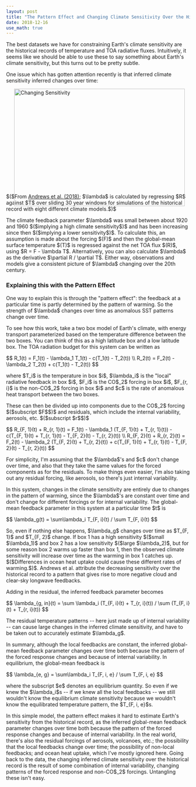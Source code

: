 ```yaml
---
layout: post
title: "The Pattern Effect and Changing Climate Sensitivity Over the Historical Record"
date: 2018-12-16
use_math: true
---
```


<p>The best datasets we have for constraining Earth's climate sensitivity are the historical records of temperature and TOA radiative fluxes. Intuitively, it seems like we should be able to use these to say something about Earth's climate sensitivity, but this turns out to be pretty subtle.</p>

<p>One issue which has gotten attention recently is that inferred climate sensitivity inferred changes over time:</p>

<img src="http://nicklutsko.github.io/notes/images/changing_sensitivity.png" alt="Changing Sensitivity" style="position:absolute; left:250px; width:468px;height:321px;" class="center">
<br /><br /><br /><br /><br /><br /><br /><br /><br /><br /><br /><br /><br /><br /><br /><br />
<p>$($From <a href="https://agupubs.onlinelibrary.wiley.com/doi/abs/10.1029/2018GL078887">Andrews et al. (2018)</a>; $\lambda$ is calculated by regressing $R$ against $T$ over sliding 30 year windows for simulations of the historical record with eight different climate models.$)$</p>

<p>The climate feedback parameter $\lambda$ was small between about 1920 and 1960 $($implying a high climate sensitivity$)$ and has been increasing since then $($implying a lower sensitivity$)$. To calculate this, an assumption is made about the forcing $(F)$ and then the global-mean surface temperature $(T)$ is regressed against the net TOA flux $(R)$, using $R = F - \lambda T$. Alternatively, you can also calculate $\lambda$ as the derivative $\partial R / \partial T$. Either way, observations and models give a consistent picture of $\lambda$ changing over the 20th century.</p>

<h3>Explaining this with the Pattern Effect</h3>

<p>One way to explain this is through the "pattern effect": the feedback at a particular time is partly determined by the pattern of warming. So the strength of $\lambda$ changes over time as anomalous SST patterns change over time.</p> 

<p>To see how this work, take a two box model of Earth's climate, with energy transport parameterized based on the temperature difference between the two boxes. You can think of this as a high latitude box and a low latitude box. The TOA radiation budget for this system can be written as</p>
$$
R_1(t) = F_1(t) - \lambda_1 T_1(t) - c(T_1(t) - T_2(t)) \\
R_2(t) = F_2(t) - \lambda_2 T_2(t) + c(T_1(t) - T_2(t))
$$
<p>where $T_i$ is the temperature in box $i$, $\lambda_i$ is the "local" radiative feedback in box $i$, $F_i$ is the CO$_2$ forcing in box $i$, $F_{r, i}$ is the non-CO$_2$ forcing in box $i$ and $c$ is the rate of anomalous heat transport between the two boxes. 

<p>These can then be divided up into components due to the CO$_2$ forcing $($subscript $F$$)$ and residuals, which include the internal variability, aerosols, etc. $($subscript $r$$)$</p>
$$
R_{F, 1}(t) + R_{r, 1}(t) = F_1(t) - \lambda_1 (T_{F, 1}(t) + T_{r, 1}(t)) - c(T_{F, 1}(t) + T_{r, 1}(t) - T_{F, 2}(t) - T_{r, 2}(t)) \\
R_{F, 2}(t) + R_{r, 2}(t) = F_2(t) - \lambda_2 (T_{F, 2}(t) + T_{r, 2}(t)) + c(T_{F, 1}(t) + T_{r, 1}(t) - T_{F, 2}(t) - T_{r, 2}(t))
$$
<p>For simplicity, I'm assuming that the $\lambda$'s and $c$ don't change over time, and also that they take the same values for the forced components as for the residuals. To make things even easier, I'm also taking out any residual forcing, like aerosols, so there's just internal variability.</p> 

<p>In this system, changes in the climate sensitivity are entirely due to changes in the pattern of warming, since the $\lambda$'s are constant over time and don't change for different forcings or for internal variability. The global-mean feedback parameter in this system at a particular time $t$ is</p> 
$$
\lambda_g(t) = \sum\lambda_i T_{F, i}(t) / \sum T_{F, i}(t)
$$
<p>So, even if nothing else happens, $\lambda_g$ changes over time as $T_{F, 1}$ and $T_{F, 2}$ change. If box 1 has a high sensitivity $($small $\lambda_1)$ and box 2 has a low sensitivity $($large $\lambda_2)$, but for some reason box 2 warms up faster than box 1, then the observed climate sensitivity will increase over time as the warming in box 1 catches up. $($Differences in ocean heat uptake could cause these different rates of warming.$)$. Andrews et al. attribute the decreasing sensitivity over the historical record to a pattern that gives rise to more negative cloud and clear-sky longwave feedbacks.</p>

<p>Adding in the residual, the inferred feedback parameter becomes</p>
$$
\lambda_{g, in}(t) = \sum \lambda_i (T_{F, i}(t) + T_{r, i}(t)) / \sum (T_{F, i}(t) + T_{r, i}(t))
$$
<p>The residual temperature patterns -- here just made up of internal variability -- can cause large changes in the inferred climate sensitivity, and have to be taken out to accurately estimate $\lambda_g$.</p>

<p>In summary, although the local feedbacks are constant, the inferred global-mean feedback parameter changes over time both because the pattern of the forced response changes and because of internal variability. In equilibrium, the global-mean feedback is</p> 
$$
\lambda_{e, g} = \sum\lambda_i T_{F, i, e} / \sum T_{F, i, e}
$$
<p>where the subscript $e$ denotes an equilibrium quantity. So even if we knew the $\lambda_i$s -- if we knew all the local feedbacks -- we still wouldn't know the equilibrium climate sensitivity because we wouldn't know the equilibrated temperature pattern, the $T_{F, i, e}$s.</p>

<p>In this simple model, the pattern effect makes it hard to estimate Earth's sensitivity from the historical record, as the inferred global-mean feedback parameter changes over time both because the pattern of the forced response changes and because of internal variability. In the real world, there's also the residual forcings of aerosols, volcanoes, etc.; the possibility that the local feedbacks change over time; the possibility of non-local feedbacks; and ocean heat uptake, which I've mostly ignored here. Going back to the data, the changing inferred climate sensitivity over the historical record is the result of some combination of internal variability, changing patterns of the forced response and non-CO$_2$ forcings. Untangling these isn't easy.</p> 













